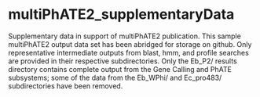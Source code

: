 # multiPhATE2_supplementaryData
Supplementary data in support of multiPhATE2 publication.
This sample multiPhATE2 output data set has been abridged for storage on github. Only representative intermediate outputs from blast, hmm, and profile searches are provided in their respective subdirectories. Only the Eb_P2/ results directory contains complete output from the Gene Calling and PhATE subsystems; some of the data from the Eb_WPhi/ and Ec_pro483/ subdirectories have been removed.
